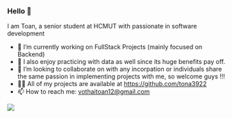 ### Hello 👋 
I am Toan, a senior student at HCMUT with passionate in software development
- 🔭 I’m currently working on FullStack Projects (mainly focused on Backend)
- 🌱 I also enjoy practicing with data as well since its huge benefits pay off.
- 👯 I’m looking to collaborate on with any incorpation or individuals share the same passion in implementing projects with me, so welcome guys !!!
- 👨‍💻 All of my projects are available at https://github.com/tona3922
- 📫 How to reach me: vothaitoan12@gmail.com


<a href="https://visitcount.itsvg.in">
  <img src="https://visitcount.itsvg.in/api?id=Tommy&label=Profile%20Views&color=4&icon=0&pretty=false" />
</a>
<!--
**tona3922/tona3922** is a ✨ _special_ ✨ repository because its `README.md` (this file) appears on your GitHub profile.

Here are some ideas to get you started:

-->
